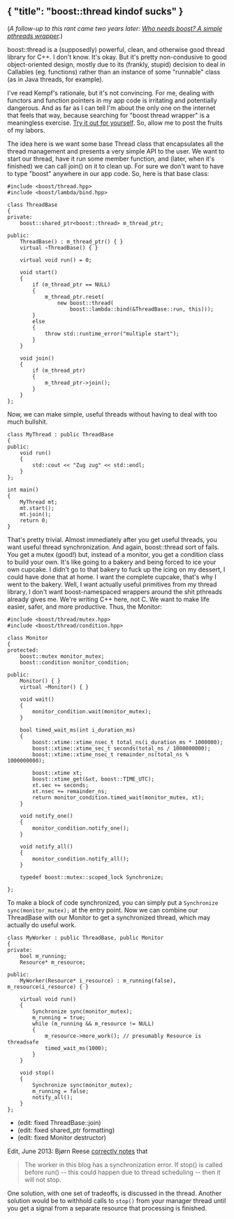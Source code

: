 { "title": "boost::thread kindof sucks" }
---

(_A follow-up to this rant came two years later: 
 [Who needs boost? A simple pthreads wrapper][0]._)

[0]: /blog/2010/10/27

boost::thread is a (supposedly) powerful, clean, and otherwise good thread
library for C++. I don't know. It's okay. But it's pretty non-condusive to good
object-oriented design, mostly due to its (frankly, stupid) decision to deal in
Callables (eg. functions) rather than an instance of some "runnable" class (as
in Java threads, for example).

I've read Kempf's rationale, but it's not convincing. For me, dealing with
functors and function pointers in my app code is irritating and potentially
dangerous. And as far as I can tell I'm about the only one on the internet that
feels that way, because searching for "boost thread wrapper" is a meaningless
exercise. [Try it out for yourself][1]. So, allow me to post the fruits of my
labors.

[1]: http://google.com/search?q=boost+thread+wrapper

The idea here is we want some base Thread class that encapsulates all the thread
management and presents a very simple API to the user. We want to start our
thread, have it run some member function, and (later, when it's finished) we can
call join() on it to clean up. For sure we don't want to have to type "boost"
anywhere in our app code. So, here is that base class:

```
#include <boost/thread.hpp>
#include <boost/lambda/bind.hpp>

class ThreadBase
{
private:
    boost::shared_ptr<boost::thread> m_thread_ptr;

public:
    ThreadBase() : m_thread_ptr() { }
    virtual ~ThreadBase() { }

    virtual void run() = 0;

    void start()
    {
        if (m_thread_ptr == NULL)
        {
            m_thread_ptr.reset(
                new boost::thread(
                    boost::lambda::bind(&ThreadBase::run, this)));
        }
        else
        {
            throw std::runtime_error("multiple start");
        }
    }

    void join()
    {
        if (m_thread_ptr)
        {
            m_thread_ptr->join();
        }
    }
};
```

Now, we can make simple, useful threads without having to deal with too much
bullshit.

```
class MyThread : public ThreadBase
{
public:
    void run()
    {
        std::cout << "Zug zug" << std::endl;
    }
};

int main()
{
    MyThread mt;
    mt.start();
    mt.join();
    return 0;
}
```

That's pretty trivial. Almost immediately after you get useful threads, you want
useful thread synchronization. And again, boost::thread sort of fails. You get a
mutex (good!) but, instead of a monitor, you get a condition class to build your
own. It's like going to a bakery and being forced to ice your own cupcake. I
didn't go to that bakery to fuck up the icing on my dessert, I could have done
that at home. I want the complete cupcake, that's why I went to the bakery.
Well, I want actually useful primitives from my thread library, I don't want
boost-namespaced wrappers around the shit pthreads already gives me. We're
writing C++ here, not C. We want to make life easier, safer, and more
productive. Thus, the Monitor:

```
#include <boost/thread/mutex.hpp>
#include <boost/thread/condition.hpp>

class Monitor
{
protected:
    boost::mutex monitor_mutex;
    boost::condition monitor_condition;

public:
    Monitor() { }
    virtual ~Monitor() { }

    void wait()
    {
        monitor_condition.wait(monitor_mutex);
    }

    bool timed_wait_ms(int i_duration_ms)
    {
        boost::xtime::xtime_nsec_t total_ns(i_duration_ms * 1000000);
        boost::xtime::xtime_sec_t seconds(total_ns / 1000000000);
        boost::xtime::xtime_nsec_t remainder_ns(total_ns % 1000000000);

        boost::xtime xt;
        boost::xtime_get(&xt, boost::TIME_UTC);
        xt.sec += seconds;
        xt.nsec += remainder_ns;
        return monitor_condition.timed_wait(monitor_mutex, xt);
    }

    void notify_one()
    {
        monitor_condition.notify_one();
    }

    void notify_all()
    {
        monitor_condition.notify_all();
    }

    typedef boost::mutex::scoped_lock Synchronize;

};
```

To make a block of code synchronized, you can simply put a 
`Synchronize sync(monitor_mutex);` at the entry point. Now we can combine 
our ThreadBase with our Monitor to get a synchronized thread, which may 
actually do useful work.

```
class MyWorker : public ThreadBase, public Monitor
{
private:
    bool m_running;
    Resource* m_resource;

public:
    MyWorker(Resource* i_resource) : m_running(false), m_resource(i_resource) { }

    virtual void run()
    {
        Synchronize sync(monitor_mutex);
        m_running = true;
        while (m_running && m_resource != NULL)
        {
            m_resource->more_work(); // presumably Resource is threadsafe
            timed_wait_ms(1000);
        }
    }

    void stop()
    {
        Synchronize sync(monitor_mutex);
        m_running = false;
        notify_all();
    }
};
```

* (edit: fixed ThreadBase::join)
* (edit: fixed shared_ptr formatting)
* (edit: fixed Monitor destructor)

Edit, June 2013: Bjørn Reese 
[correctly notes](http://lists.boost.org/boost-users/2013/05/78869.php)
that

> The worker in this blog has a synchronization error. If stop() is called 
> before run() -- this could happen due to thread scheduling -- then it 
> will not stop.

One solution, with one set of tradeoffs, is discussed in the thread.
Another solution would be to withhold calls to `stop()` from your manager
thread until you get a signal from a separate resource that processing is
finished.

